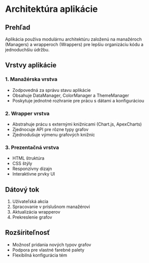 # Architektúra aplikácie

## Prehľad
Aplikácia používa modulárnu architektúru založenú na manažéroch (Managers) a wrapperoch (Wrappers) pre lepšiu organizáciu kódu a jednoduchšiu údržbu.

## Vrstvy aplikácie

### 1. Manažérska vrstva
- Zodpovedná za správu stavu aplikácie
- Obsahuje DataManager, ColorManager a ThemeManager
- Poskytuje jednotné rozhranie pre prácu s dátami a konfiguráciou

### 2. Wrapper vrstva
- Abstrahuje prácu s externými knižnicami (Chart.js, ApexCharts)
- Zjednocuje API pre rôzne typy grafov
- Zjednodušuje výmenu grafových knižníc

### 3. Prezentačná vrstva
- HTML štruktúra
- CSS štýly
- Responzívny dizajn
- Interaktívne prvky UI

## Dátový tok
1. Užívateľská akcia
2. Spracovanie v príslušnom manažérovi
3. Aktualizácia wrapperov
4. Prekreslenie grafov

## Rozšíriteľnosť
- Možnosť pridania nových typov grafov
- Podpora pre vlastné farebné palety
- Flexibilná konfigurácia tém